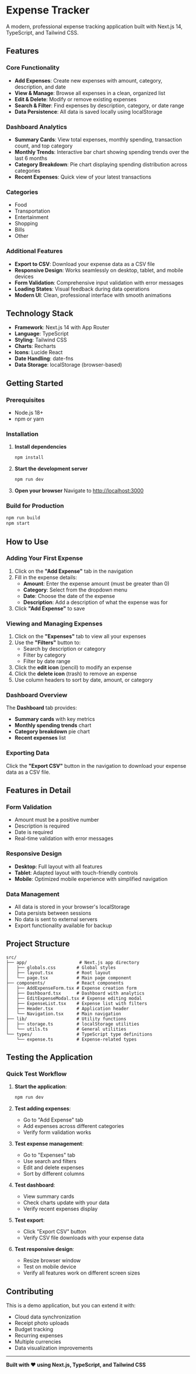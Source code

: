 # Expense Tracker

A modern, professional expense tracking application built with Next.js 14, TypeScript, and Tailwind CSS.

## Features

### Core Functionality
- **Add Expenses**: Create new expenses with amount, category, description, and date
- **View & Manage**: Browse all expenses in a clean, organized list
- **Edit & Delete**: Modify or remove existing expenses
- **Search & Filter**: Find expenses by description, category, or date range
- **Data Persistence**: All data is saved locally using localStorage

### Dashboard Analytics
- **Summary Cards**: View total expenses, monthly spending, transaction count, and top category
- **Monthly Trends**: Interactive bar chart showing spending trends over the last 6 months
- **Category Breakdown**: Pie chart displaying spending distribution across categories
- **Recent Expenses**: Quick view of your latest transactions

### Categories
- Food
- Transportation
- Entertainment
- Shopping
- Bills
- Other

### Additional Features
- **Export to CSV**: Download your expense data as a CSV file
- **Responsive Design**: Works seamlessly on desktop, tablet, and mobile devices
- **Form Validation**: Comprehensive input validation with error messages
- **Loading States**: Visual feedback during data operations
- **Modern UI**: Clean, professional interface with smooth animations

## Technology Stack

- **Framework**: Next.js 14 with App Router
- **Language**: TypeScript
- **Styling**: Tailwind CSS
- **Charts**: Recharts
- **Icons**: Lucide React
- **Date Handling**: date-fns
- **Data Storage**: localStorage (browser-based)

## Getting Started

### Prerequisites

- Node.js 18+ 
- npm or yarn

### Installation

1. **Install dependencies**
   ```bash
   npm install
   ```

2. **Start the development server**
   ```bash
   npm run dev
   ```

3. **Open your browser**
   Navigate to [http://localhost:3000](http://localhost:3000)

### Build for Production

```bash
npm run build
npm start
```

## How to Use

### Adding Your First Expense

1. Click on the **"Add Expense"** tab in the navigation
2. Fill in the expense details:
   - **Amount**: Enter the expense amount (must be greater than 0)
   - **Category**: Select from the dropdown menu
   - **Date**: Choose the date of the expense
   - **Description**: Add a description of what the expense was for
3. Click **"Add Expense"** to save

### Viewing and Managing Expenses

1. Click on the **"Expenses"** tab to view all your expenses
2. Use the **"Filters"** button to:
   - Search by description or category
   - Filter by category
   - Filter by date range
3. Click the **edit icon** (pencil) to modify an expense
4. Click the **delete icon** (trash) to remove an expense
5. Use column headers to sort by date, amount, or category

### Dashboard Overview

The **Dashboard** tab provides:
- **Summary cards** with key metrics
- **Monthly spending trends** chart
- **Category breakdown** pie chart
- **Recent expenses** list

### Exporting Data

Click the **"Export CSV"** button in the navigation to download your expense data as a CSV file.

## Features in Detail

### Form Validation
- Amount must be a positive number
- Description is required
- Date is required
- Real-time validation with error messages

### Responsive Design
- **Desktop**: Full layout with all features
- **Tablet**: Adapted layout with touch-friendly controls
- **Mobile**: Optimized mobile experience with simplified navigation

### Data Management
- All data is stored in your browser's localStorage
- Data persists between sessions
- No data is sent to external servers
- Export functionality available for backup

## Project Structure

```
src/
├── app/                    # Next.js app directory
│   ├── globals.css        # Global styles
│   ├── layout.tsx         # Root layout
│   └── page.tsx           # Main page component
├── components/            # React components
│   ├── AddExpenseForm.tsx # Expense creation form
│   ├── Dashboard.tsx      # Dashboard with analytics
│   ├── EditExpenseModal.tsx # Expense editing modal
│   ├── ExpenseList.tsx    # Expense list with filters
│   ├── Header.tsx         # Application header
│   └── Navigation.tsx     # Main navigation
├── lib/                   # Utility functions
│   ├── storage.ts         # localStorage utilities
│   └── utils.ts           # General utilities
└── types/                 # TypeScript type definitions
    └── expense.ts         # Expense-related types
```

## Testing the Application

### Quick Test Workflow

1. **Start the application**:
   ```bash
   npm run dev
   ```

2. **Test adding expenses**:
   - Go to "Add Expense" tab
   - Add expenses across different categories
   - Verify form validation works

3. **Test expense management**:
   - Go to "Expenses" tab
   - Use search and filters
   - Edit and delete expenses
   - Sort by different columns

4. **Test dashboard**:
   - View summary cards
   - Check charts update with your data
   - Verify recent expenses display

5. **Test export**:
   - Click "Export CSV" button
   - Verify CSV file downloads with your expense data

6. **Test responsive design**:
   - Resize browser window
   - Test on mobile device
   - Verify all features work on different screen sizes

## Contributing

This is a demo application, but you can extend it with:
- Cloud data synchronization
- Receipt photo uploads
- Budget tracking
- Recurring expenses
- Multiple currencies
- Data visualization improvements

---

**Built with ❤️ using Next.js, TypeScript, and Tailwind CSS**
